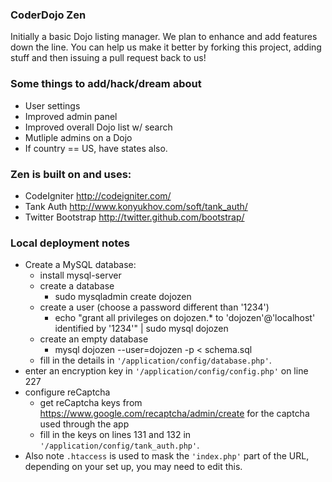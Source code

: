 ### CoderDojo Zen
Initially a basic Dojo listing manager. We plan to enhance and add features down 
the line. You can help us make it better by forking this project, adding stuff and then issuing
a pull request back to us!

### Some things to add/hack/dream about
- User settings
- Improved admin panel
- Improved overall Dojo list w/ search
- Mutliple admins on a Dojo
- If country == US, have states also.

### Zen is built on and uses: 
- CodeIgniter http://codeigniter.com/
- Tank Auth http://www.konyukhov.com/soft/tank_auth/
- Twitter Bootstrap http://twitter.github.com/bootstrap/

### Local deployment notes 
- Create a MySQL database:
  - install mysql-server 
  - create a database
    - sudo mysqladmin create dojozen
  - create a user (choose a password different than '1234')
    - echo "grant all privileges on dojozen.* to 'dojozen'@'localhost' identified by '1234'" | sudo mysql dojozen
  - create an empty database
    - mysql dojozen --user=dojozen -p < schema.sql
  - fill in the details in  `'/application/config/database.php'`. 
- enter an encryption key in `'/application/config/config.php'` on line 227
- configure reCaptcha
  - get reCaptcha keys from https://www.google.com/recaptcha/admin/create for the captcha used through the app
  - fill in the keys on lines 131 and 132 in `'/application/config/tank_auth.php'`.
- Also note `.htaccess` is used to mask the `'index.php'` part of the URL, depending on your set up, you may need to edit this. 
